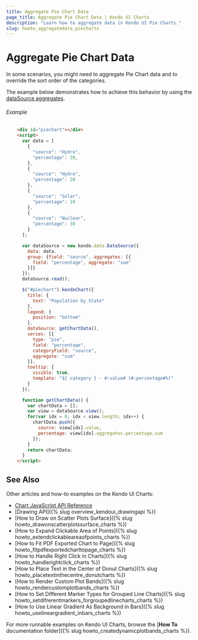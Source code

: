 ```yaml
---
title: Aggregate Pie Chart Data
page_title: Aggregate Pie Chart Data | Kendo UI Charts
description: "Learn how to aggregate data in Kendo UI Pie Charts."
slug: howto_aggregatedata_piecharts
---
```


# Aggregate Pie Chart Data

In some scenarios, you might need to aggregate Pie Chart data and to override the sort order of the categories.

The example below demonstrates how to achieve this behavior by using the [dataSource aggregates](/api/javascript/data/datasource#configuration-aggregate).

###### Example

```html
    <div id="piechart"></div>
    <script>
      var data = [
        {
          "source": "Hydro",
          "percentage": 20,
        },
        {
          "source": "Hydro",
          "percentage": 20
        },
        {
          "source": "Solar",
          "percentage": 10
        },
        {
          "source": "Nuclear",
          "percentage": 30            
        }
      ];

      var dataSource = new kendo.data.DataSource({
        data: data,
        group: {field: "source", aggregates: [{
          field: "percentage", aggregate: "sum"
        }]}
      });
      dataSource.read();

      $("#piechart").kendoChart({
        title: {
          text: "Population by State"
        },
        legend: {
          position: "bottom"
        },
        dataSource: getChartData(),
        series: [{
          type: "pie",
          field: "percentage",
          categoryField: "source",
          aggregate: "sum"
        }],
        tooltip: {
          visible: true,
          template: "${ category } - #:value# (#:percentage#%)"
        }
      });

      function getChartData() {
        var chartData = [];
        var view = dataSource.view();
        for(var idx = 0; idx < view.length; idx++) {
          chartData.push({
            source: view[idx].value,
            percentage: view[idx].aggregates.percentage.sum
          });
        }
        return chartData;
      }
    </script>
```

## See Also

Other articles and how-to examples on the Kendo UI Charts:

* [Chart JavaScript API Reference](/api/javascript/dataviz/ui/chart)
* [Drawing API]({% slug overview_kendoui_drawingapi %})
* [How to Draw on Scatter Plots Surface]({% slug howto_drawonscatterplotssurface_charts %})
* [How to Expand Clickable Area of Points]({% slug howto_extendclickableareaofpoints_charts %})
* [How to Fit PDF Exported Chart to Page]({% slug howto_fitpdfexportedcharttopage_charts %})
* [How to Handle Right Click in Charts]({% slug howto_handlerightclick_charts %})
* [How to Place Text in the Center of Donut Charts]({% slug howto_placetextinthecentre_donutcharts %})
* [How to Render Custom Plot Bands]({% slug howto_rendercustomplotbands_charts %})
* [How to Set Different Marker Types for Grouped Line Charts]({% slug howto_setdifrerentmarkers_forgroupedlinecharts_charts %})
* [How to Use Linear Gradient As Background in Bars]({% slug howto_uselineargradient_inbars_charts %})

For more runnable examples on Kendo UI Charts, browse the [**How To** documentation folder]({% slug howto_createdynamicplotbands_charts %}).
